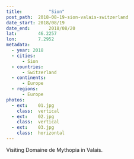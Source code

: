 ```yaml
---
title:			"Sion"
post_path:	2018-08-19-sion-valais-switzerland
date_start:	2018/08/19
date_end:		2018/08/20
lat:        46.2257
lon:        7.2952
metadata:
  - year: 2018
  - cities:
      - Sion
  - countries:
      - Switzerland
  - continents:
      - Europe
  - regions:
      - Europe
photos:
  - ext:    01.jpg
    class:  vertical
  - ext:    02.jpg
    class:  vertical
  - ext:    03.jpg
    class:  horizontal
---
```

Visiting Domaine de Mythopia in Valais.